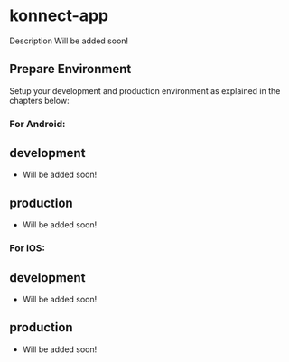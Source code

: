 # konnect-app
Description Will be added soon!

## Prepare Environment
  

Setup your development and production environment as explained in the chapters below:

### For Android:
## development
- Will be added soon!

## production
- Will be added soon!

### For iOS:

## development
- Will be added soon!

## production
- Will be added soon!



